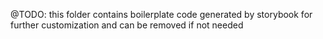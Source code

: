 @TODO: this folder contains boilerplate code generated by storybook
for further customization and can be removed if not needed
